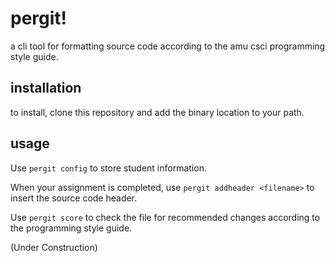# pergit!

a cli tool for formatting source code according to the amu csci programming style guide.

## installation

to install, clone this repository and add the binary location to your path.

## usage

Use `pergit config` to store student information.

When your assignment is completed, use `pergit addheader <filename>` to insert the source code header.

Use `pergit score` to check the file for recommended changes according to the programming style guide. 

(Under Construction)

